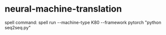 # neural-machine-translation

spell command: spell run --machine-type K80 --framework pytorch  "python seq2seq.py"
